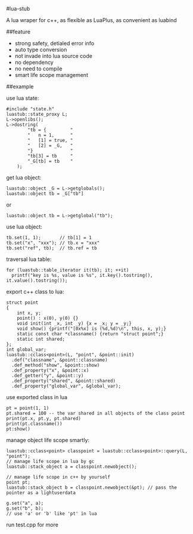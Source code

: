 #lua-stub

A lua wraper for c++, as flexible as LuaPlus, as convenient as luabind

##feature

* strong safety, detialed error info
* auto type conversion
* not invade into lua source code
* no dependency
* no need to compile
* smart life scope management

##example

use lua state:

    #include "state.h"
    luastub::state_proxy L;
    L->openlibs();
    L->dostring(
    		"tb = {			"
    		"	n = 1,		"
    		"	[1] = true,	"
    		"	[2] = _G,	"
    		"}				"
    		"tb[3] = tb		"
    		"_G[tb] = tb	"
    	);

get lua object:

    luastub::object _G = L->getglobals();
    luastub::object tb = _G["tb"]

or

    luastub::object tb = L->getglobal("tb");
    
    
use lua object:

    tb.set(1, 1);       // tb[1] = 1
    tb.set("x", "xxx"); // tb.x = "xxx"
    tb.set("ref", tb);  // tb.ref = tb
    
traversal lua table:

    for (luastub::table_iterator it(tb); it; ++it)
      printf("key is %s, value is %s", it.key().tostring(), it.value().tostring());
    

export c++ class to lua:

    struct point
    {
    	int x, y;
    	point() : x(0), y(0) {}
    	void init(int _x, int _y) {x = _x; y = _y;}
    	void show() {printf("[0x%x]	is (%d,%d)\n", this, x, y);}
    	static const char *classname() {return "struct point";}
    	static int shared;
    };
	int global_var;
    luastub::cclass<point>(L, "point", &point::init)
      .def("classname", &point::classname)
      .def_method("show", &point::show)
      .def_property("x", &point::x)
      .def_getter("y", &point::y)
      .def_property("shared", &point::shared)
      .def_property("global_var", &global_var);

use exported class in lua

    pt = point(1, 1)
    pt.shared = 100	-- the var shared in all objects of the class point
    print(pt.x, pt.y, pt.shared)
    print(pt.classname())
    pt:show()
    
manage object life scope smartly:

	luastub::cclass<point> classpoint = luastub::cclass<point>::query(L, "point");
	// manage life scope in lua by gc
	luastub::stack_object a = classpoint.newobject();
	
	// manage life scope in c++ by yourself
	point pt;
	luastub::stack_object b = classpoint.newobject(&pt); // pass the pointer as a lightuserdata
	
	g.set("a", a);
	g.set("b", b);
	// use 'a' or 'b' like 'pt' in lua
	
run test.cpp for more
